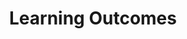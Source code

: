 ---
title: Learning Outcomes
nav_order: 1
parent: Syllabus
is_anchor_child: true
anchor_url: learning-outcomes
---